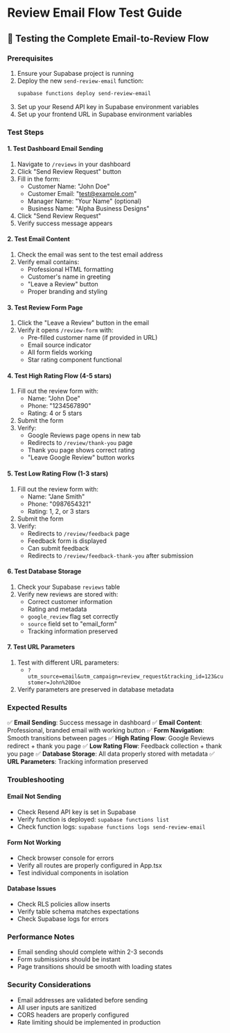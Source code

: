# Review Email Flow Test Guide

## 🧪 Testing the Complete Email-to-Review Flow

### Prerequisites
1. Ensure your Supabase project is running
2. Deploy the new `send-review-email` function:
   ```bash
   supabase functions deploy send-review-email
   ```
3. Set up your Resend API key in Supabase environment variables
4. Set up your frontend URL in Supabase environment variables

### Test Steps

#### 1. Test Dashboard Email Sending
1. Navigate to `/reviews` in your dashboard
2. Click "Send Review Request" button
3. Fill in the form:
   - Customer Name: "John Doe"
   - Customer Email: "test@example.com"
   - Manager Name: "Your Name" (optional)
   - Business Name: "Alpha Business Designs"
4. Click "Send Review Request"
5. Verify success message appears

#### 2. Test Email Content
1. Check the email was sent to the test email address
2. Verify email contains:
   - Professional HTML formatting
   - Customer's name in greeting
   - "Leave a Review" button
   - Proper branding and styling

#### 3. Test Review Form Page
1. Click the "Leave a Review" button in the email
2. Verify it opens `/review-form` with:
   - Pre-filled customer name (if provided in URL)
   - Email source indicator
   - All form fields working
   - Star rating component functional

#### 4. Test High Rating Flow (4-5 stars)
1. Fill out the review form with:
   - Name: "John Doe"
   - Phone: "1234567890"
   - Rating: 4 or 5 stars
2. Submit the form
3. Verify:
   - Google Reviews page opens in new tab
   - Redirects to `/review/thank-you` page
   - Thank you page shows correct rating
   - "Leave Google Review" button works

#### 5. Test Low Rating Flow (1-3 stars)
1. Fill out the review form with:
   - Name: "Jane Smith"
   - Phone: "0987654321"
   - Rating: 1, 2, or 3 stars
2. Submit the form
3. Verify:
   - Redirects to `/review/feedback` page
   - Feedback form is displayed
   - Can submit feedback
   - Redirects to `/review/feedback-thank-you` after submission

#### 6. Test Database Storage
1. Check your Supabase `reviews` table
2. Verify new reviews are stored with:
   - Correct customer information
   - Rating and metadata
   - `google_review` flag set correctly
   - `source` field set to "email_form"
   - Tracking information preserved

#### 7. Test URL Parameters
1. Test with different URL parameters:
   - `?utm_source=email&utm_campaign=review_request&tracking_id=123&customer=John%20Doe`
2. Verify parameters are preserved in database metadata

### Expected Results

✅ **Email Sending**: Success message in dashboard
✅ **Email Content**: Professional, branded email with working button
✅ **Form Navigation**: Smooth transitions between pages
✅ **High Rating Flow**: Google Reviews redirect + thank you page
✅ **Low Rating Flow**: Feedback collection + thank you page
✅ **Database Storage**: All data properly stored with metadata
✅ **URL Parameters**: Tracking information preserved

### Troubleshooting

#### Email Not Sending
- Check Resend API key is set in Supabase
- Verify function is deployed: `supabase functions list`
- Check function logs: `supabase functions logs send-review-email`

#### Form Not Working
- Check browser console for errors
- Verify all routes are properly configured in App.tsx
- Test individual components in isolation

#### Database Issues
- Check RLS policies allow inserts
- Verify table schema matches expectations
- Check Supabase logs for errors

### Performance Notes
- Email sending should complete within 2-3 seconds
- Form submissions should be instant
- Page transitions should be smooth with loading states

### Security Considerations
- Email addresses are validated before sending
- All user inputs are sanitized
- CORS headers are properly configured
- Rate limiting should be implemented in production
